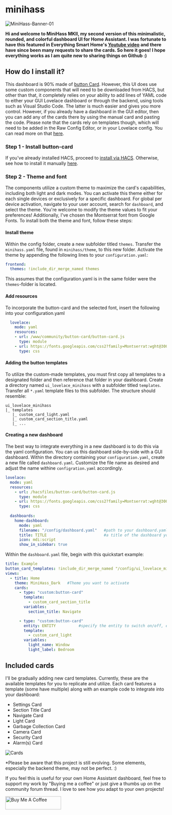 # minihass

![MiniHass-Banner-01](https://github.com/fredrikpersson92/minihass/assets/105781178/5b3fd949-3a2f-406e-904b-17997335c291)

**Hi and welcome to MiniHass MKII, my second version of this minimalistic, rounded, and colorful dashboard UI for Home Assistant.
I was fortunate to have this featured in Everything Smart Home's [Youtube video](https://www.youtube.com/watch?v=7g9T_vKD4ww&t=8s&ab_channel=EverythingSmartHome) and there have since been many requests to share the cards. So here it goes! I hope everything works as I am quite new to sharing things on Github :)**

## How do I install it?
This dashboard is 90% made of [button Card](https://github.com/custom-cards/button-card). However, this UI does use some custom components that will need to be downloaded from HACS, but other than that, it completely relies on your ability to add lines of YAML code to either your GUI Lovelace dashboard or through the backend, using tools such as Visual Studio Code. The latter is much easier and gives you more control. However, if you already have a dashboard in the GUI editor, then you can add any of the cards there by using the manual card and pasting the code. Please note that the cards rely on templates though, which will need to be added in the Raw Config Editor, or in your Lovelace config. You can read more on that [here](https://github.com/custom-cards/button-card#configuration-templates). 

### Step 1 - Install button-card
If you've already installed HACS, proceed to [install via HACS](https://github.com/custom-cards/button-card#installation-and-tracking-with-hacs). Otherwise, see how to install it manually [here](https://github.com/custom-cards/button-card#installation).

### Step 2 - Theme and font
The components utilize a custom theme to maximize the card's capabilities, including both light and dark modes. You can activate this theme either for each single devices or exclusively for a specific dashboard. For global per device activation, navigate to your user account, search for `dashboard`, and select the theme. You're welcome to modify the theme values to fit your preferences! Additionally, I've chosen the Montserrat font from Google Fonts. To install both the theme and font, follow these steps:

#### Install theme
Within the config folder, create a new subfolder titled `themes`. Transfer the `minihass.yaml` file, found in `minihass/theme`, to this new folder. Activate the theme by appending the following lines to your `configuration.yaml`:
```yaml
frontend:
  themes: !include_dir_merge_named themes
```
This assumes that the configuration.yaml is in the same folder were the `themes`-folder is located. 

#### Add resources
To incorporate the button-card and the selected font, insert the following into your configuration.yaml
```yaml
  lovelace:
    mode: yaml
    resources:
    - url: /www/community/button-card/button-card.js
      type: module
    - url: https://fonts.googleapis.com/css2?family=Montserrat:wght@300;700&display=swap"
      type: css
  ```

#### Adding the button templates
To utilize the custom-made templates, you must first copy all templates to a designated folder and then reference that folder in your dashboard. Create a directory named `ui_lovelace_minihass` with a subfolder titled `templates`. Transfer all `*.yaml` template files to this subfolder. The structure should resemble:
```
ui_lovelace_minihass
|_ templates
   |_ custom_card_light.yaml
   |_ custom_card_section_title.yaml
   |_ ...
```

#### Creating a new dashboard
The best way to integrate everything in a new dashboard is to do this via the yaml configuration. You can us this dashboard side-by-side with a GUI dashboard. Within the directory containing your `configuration.yaml`, create a new file called `dashboard.yaml`. Customize the file name as desired and adjust the name withine `configration.yaml` accordingly. 
```yaml
lovelace:
  mode: yaml
  resources:
    - url: /hacsfiles/button-card/button-card.js
      type: module
    - url: https://fonts.googleapis.com/css2?family=Montserrat:wght@300;700&display=swap"
      type: css
  
  dashboards:
    home-dashboard:
      mode: yaml
      filename: "/config/dashboard.yaml"   #path to your dashboard.yaml
      title: TITLE                         #a title of the dashboard you like
      icon: mdi:script
      show_in_sidebar: true
```
Within the `dashboard.yaml` file, begin with this quickstart example:
```yaml
title: Example
button_card_templates: !include_dir_merge_named "/config/ui_lovelace_minihass/templates/"   #path to your templates .yaml
views:
  - title: Home
    theme: MiniHass_Dark   #Theme you want to activate
    cards:
      - type: "custom:button-card"
        template:
          - custom_card_section_title
        variables:
          section_title: Navigate

      - type: "custom:button-card"
        entity: ENTITY          #specify the entity to switch on/off, e.g. a light
        template:
          - custom_card_light
        variables:
          light_name: Window
          light_label: Bedroom
```


## Included cards
I'll be gradually adding new card templates. Currently, these are the available templates for you to replicate and utilize. Each card features a template (some have multiple) along with an example code to integrate into your dashboard:
* Settings Card
* Section Title Card
* Navigate Card
* Light Card
* Garbage Collection Card
* Camera Card
* Security Card
* Alarm(s) Card

![Cards](https://github.com/fredrikpersson92/minihass/assets/105781178/4ce74cd0-1e09-4c9e-80d5-47e45cf5cb62)



*Please be aware that this project is still evolving. Some elements, especially the backend theme, may not be perfect. :)

If you feel this is useful for your own Home Assistant dashboard, feel free to support my work by "Buying me a coffee" or just give a thumbs up on the community forum thread. I love to see how you adapt to your own projects!

<a href="https://www.buymeacoffee.com/fredrik_persson_" target="_blank"><img src="https://cdn.buymeacoffee.com/buttons/default-orange.png" alt="Buy Me A Coffee" height="41" width="174"></a>

